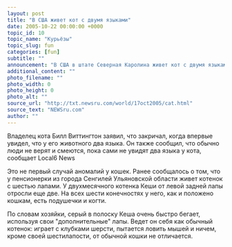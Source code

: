 ```yaml
---
layout: post
title: "В США живет кот с двумя языками"
date: 2005-10-22 00:00:00 +0000
topic_id: 10
topic_name: "Курьёзы"
topic_slug: fun
categories: [fun]
subtitle: ""
announcement: "В США в штате Северная Каролина живет кот с двумя языками. Считается, что это единственный такой кот в мире. Кота зовут Пять Пальцев, потому что у него на всех лапах по 5 пальцев. Обычно у кошек по 4 пальца на передних лапах и по 5 - на задних."
additional_content: ""
photo_filename: ""
photo_width: 0
photo_height: 0
photo_alt: ""
source_url: "http://txt.newsru.com/world/17oct2005/cat.html"
source_text: "NEWSru.com"
author: ""
---
```

Владелец кота Билл Виттингтон заявил, что закричал, когда впервые увидел, что у его животного два языка. Он также сообщил, что обычно люди не верят и смеются, пока сами не увидят два языка у кота, сообщает Local6 News

Это не первый случай аномалий у кошек. Ранее сообщалось о том, что у пенсионерки из города Сенгилей Ульяновской области живет котенок с шестью лапами. У двухмесячного котенка Кеши от левой задней лапы отросли еще две. На всех шести конечностях у него, как и положено кошкам, есть подушечки и когти.

По словам хозяйки, серый в полоску Кеша очень быстро бегает, используя свои "дополнительные" лапы. Ведет он себя как обычный котенок: играет с клубками шерсти, пытается ловить мышей и ничем, кроме своей шестилапости, от обычной кошки не отличается.
